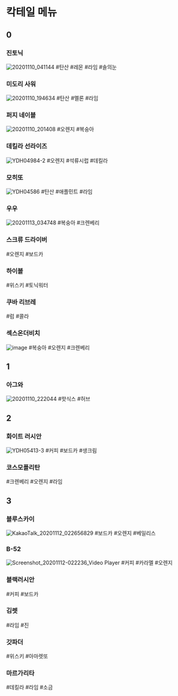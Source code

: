 # 칵테일 메뉴
## 0
### 진토닉
![20201110_041144](https://user-images.githubusercontent.com/73837890/98832678-6e4ebd80-2480-11eb-9bbf-6e4d1844747d.jpg)
#탄산 #레몬 #라임 #솔의눈

### 미도리 사워
![20201110_194634](https://user-images.githubusercontent.com/73837890/98832675-6db62700-2480-11eb-9731-5f9f4eef5083.jpg)
#탄산 #멜론 #라임

### 퍼지 네이블
![20201110_201408](https://user-images.githubusercontent.com/73837890/98832668-6c84fa00-2480-11eb-8ada-eac2df1ea442.jpg)
#오렌지 #복숭아

### 데킬라 선라이즈
![YDH04984-2](https://user-images.githubusercontent.com/73837890/98834402-83c4e700-2482-11eb-95ce-323be0dd8fd3.jpg)
#오렌지 #석류시럽 #데킬라

### 모히또 
![YDH04586](https://user-images.githubusercontent.com/73837890/98834439-8e7f7c00-2482-11eb-8841-8255af0c5fe1.jpg)
#탄산 #애플민트 #라임

### 우우
![20201113_034748](https://user-images.githubusercontent.com/73837890/98982813-471cec80-2563-11eb-8811-4172e75c477c.jpg)
#복숭아 #크렌베리
### 스크류 드라이버
#오렌지 #보드카
### 하이볼
#위스키 #토닉워터
### 쿠바 리브레
#럼 #콜라
### 섹스온더비치
![image](https://user-images.githubusercontent.com/73837890/100271811-75f08500-2f9d-11eb-93e0-01abe31361f7.png)
#복숭아 #오렌지 #크렌베리

## 1

### 아그와
![20201110_222044](https://user-images.githubusercontent.com/73837890/98832679-6e4ebd80-2480-11eb-8b19-333288599802.jpg)
#핫식스 #허브

## 2
### 화이트 러시안
![YDH05413-3](https://user-images.githubusercontent.com/73837890/98834416-88899b00-2482-11eb-8aa6-5e1c68ebd92f.jpg)
#커피 #보드카 #생크림
### 코스모폴리탄
#크렌베리 #오렌지 #라임


## 3
### 블루스카이
![KakaoTalk_20201112_022656829](https://user-images.githubusercontent.com/73837890/98948172-7159b480-2539-11eb-9806-f0db1dd567c1.jpg)
#보드카 #오렌지 #베일리스
### B-52
![Screenshot_20201112-022236_Video Player](https://user-images.githubusercontent.com/73837890/98948023-40797f80-2539-11eb-8ca3-68ea812dcdc7.jpg)
#커피 #카라멜 #오렌지
### 블랙러시안
#커피 #보드카
### 김렛
#라임 #진
### 갓파더
#위스키 #아마렛또
### 마르가리타
#데킬라 #라임 #소금
